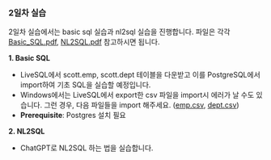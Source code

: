 ### 2일차 실습

2일차 실습에서는 basic sql 실습과 nl2sql 실습을 진행합니다. 파일은 각각 [Basic_SQL.pdf](./Basic_SQL.pdf), [NL2SQL.pdf](./NL2SQL.pdf) 참고하시면 됩니다.

**1. Basic SQL**

- LiveSQL에서 scott.emp, scott.dept 테이블을 다운받고 이를 PostgreSQL에서 import하여 기초 SQL을 실습할 예정입니다.
- Windows에서는 LiveSQL에서 export한 csv 파일을 import시 에러가 날 수도 있습니다. 그런 경우, 다음 파일들을 import 해주세요. ([emp.csv](./emp.csv), [dept.csv](./dept.csv))
- **Prerequisite**: Postgres 설치 필요

**2. NL2SQL**

- ChatGPT로 NL2SQL 하는 법을 실습합니다.
